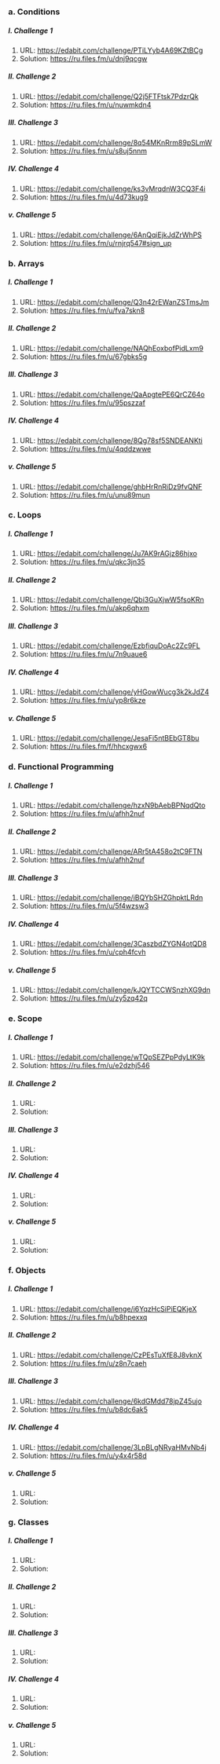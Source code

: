 ### a. Conditions  
##### I. Challenge 1
1. URL: https://edabit.com/challenge/PTiLYyb4A69KZtBCg
2. Solution: https://ru.files.fm/u/dnj9qcgw
##### II. Challenge 2 
1. URL: https://edabit.com/challenge/Q2j5FTFtsk7PdzrQk
2. Solution: https://ru.files.fm/u/nuwmkdn4
##### III. Challenge 3
1. URL: https://edabit.com/challenge/8q54MKnRrm89pSLmW
2. Solution: https://ru.files.fm/u/s8uj5nnm
##### IV. Challenge 4
1. URL: https://edabit.com/challenge/ks3vMrqdnW3CQ3F4i
2. Solution: https://ru.files.fm/u/4d73kug9
##### v. Challenge 5
1. URL: https://edabit.com/challenge/6AnQqiEjkJdZrWhPS
2. Solution: https://ru.files.fm/u/rnjrq547#sign_up
### b. Arrays
##### I. Challenge 1
1. URL: https://edabit.com/challenge/Q3n42rEWanZSTmsJm
2. Solution: https://ru.files.fm/u/fva7skn8
##### II. Challenge 2
1. URL: https://edabit.com/challenge/NAQhEoxbofPidLxm9
2. Solution:  https://ru.files.fm/u/67gbks5g
##### III. Challenge 3
1. URL: https://edabit.com/challenge/QaApgtePE6QrCZ64o
2. Solution: https://ru.files.fm/u/95pszzaf
##### IV. Challenge 4
1. URL: https://edabit.com/challenge/8Qg78sf5SNDEANKti
2. Solution: https://ru.files.fm/u/4qddzwwe
##### v. Challenge 5
1. URL: https://edabit.com/challenge/ghbHrRnRiDz9fvQNF
2. Solution: https://ru.files.fm/u/unu89mun
### c. Loops
##### I. Challenge 1
1. URL: https://edabit.com/challenge/Ju7AK9rAGjz86hjxo
2. Solution: https://ru.files.fm/u/qkc3jn35
##### II. Challenge 2
1. URL: https://edabit.com/challenge/Qbi3GuXjwW5fsoKRn
2. Solution: https://ru.files.fm/u/akp6qhxm
##### III. Challenge 3
1. URL: https://edabit.com/challenge/EzbfiquDoAc2Zc9FL
2. Solution: https://ru.files.fm/u/7n9uaue6
##### IV. Challenge 4
1. URL: https://edabit.com/challenge/yHGowWucg3k2kJdZ4
2. Solution: https://ru.files.fm/u/yp8r6kze
##### v. Challenge 5
1. URL: https://edabit.com/challenge/JesaFi5ntBEbGT8bu
2. Solution: https://ru.files.fm/f/hhcxgwx6
### d. Functional Programming
##### I. Challenge 1
1. URL: https://edabit.com/challenge/hzxN9bAebBPNqdQto
2. Solution:  https://ru.files.fm/u/afhh2nuf
##### II. Challenge 2
1. URL: https://edabit.com/challenge/ARr5tA458o2tC9FTN
2. Solution: https://ru.files.fm/u/afhh2nuf
##### III. Challenge 3
1. URL: https://edabit.com/challenge/iBQYbSHZGhpktLRdn
2. Solution: https://ru.files.fm/u/5f4wzsw3
##### IV. Challenge 4
1. URL: https://edabit.com/challenge/3CaszbdZYGN4otQD8
2. Solution: https://ru.files.fm/u/cph4fcvh
##### v. Challenge 5
1. URL: https://edabit.com/challenge/kJQYTCCWSnzhXG9dn
2. Solution: https://ru.files.fm/u/zy5zq42q
### e. Scope
##### I. Challenge 1
1. URL: https://edabit.com/challenge/wTQpSEZPpPdyLtK9k 
2. Solution: https://ru.files.fm/u/e2dzhj546
##### II. Challenge 2
1. URL:
2. Solution:
##### III. Challenge 3
1. URL:
2. Solution:
##### IV. Challenge 4
1. URL:
2. Solution:
##### v. Challenge 5
1. URL:
2. Solution:
### f. Objects
##### I. Challenge 1
1. URL: https://edabit.com/challenge/i6YqzHcSiPiEQKjeX
2. Solution:  https://ru.files.fm/u/b8hpexxq
##### II. Challenge 2
1. URL: https://edabit.com/challenge/CzPEsTuXfE8J8vknX
2. Solution: https://ru.files.fm/u/z8n7caeh
##### III. Challenge 3
1. URL: https://edabit.com/challenge/6kdGMdd78jpZ45ujo
2. Solution: https://ru.files.fm/u/b8dc6ak5
##### IV. Challenge 4
1. URL: https://edabit.com/challenge/3LpBLgNRyaHMvNb4j
2. Solution: https://ru.files.fm/u/y4x4r58d
##### v. Challenge 5
1. URL: 
2. Solution: 
### g. Classes
##### I. Challenge 1
1. URL: 
2. Solution:
##### II. Challenge 2
1. URL:
2. Solution:
##### III. Challenge 3
1. URL:
2. Solution:
##### IV. Challenge 4
1. URL:
2. Solution:
##### v. Challenge 5
1. URL:
2. Solution:
